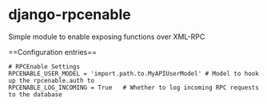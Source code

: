 django-rpcenable
================

Simple module to enable exposing functions over XML-RPC

==Configuration entries==
```
# RPCEnable Settings
RPCENABLE_USER_MODEL = 'import.path.to.MyAPIUserModel' # Model to hook up the rpcenable.auth to
RPCENABLE_LOG_INCOMING = True   # Whether to log incoming RPC requests to the database
```
